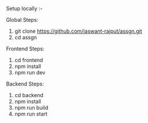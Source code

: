 Setup locally :-

Global Steps:
1) git clone https://github.com/jaswant-rajput/assgn.git
2) cd assgn

Frontend Steps: 
1) cd frontend
2) npm install
3) npm run dev

Backend Steps:
1) cd backend
2) npm install
3) npm run build
4) npm run start



